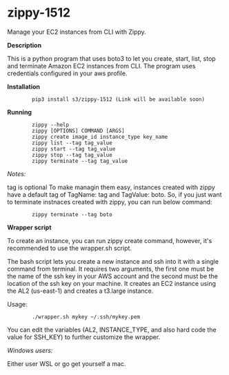 # zippy-1512

Manage your EC2 instances from CLI with Zippy. 

**Description**

This is a python program that uses boto3 to let you create, start, list, stop and terminate Amazon EC2 instances from CLI. The program uses credentials configured in your aws profile.

**Installation**

            pip3 install s3/zippy-1512 (Link will be available soon)

**Running**

            zippy --help 
            zippy [OPTIONS] COMMAND [ARGS]
            zippy create image_id instance_type key_name
            zippy list --tag tag_value
            zippy start --tag tag_value
            zippy stop --tag tag_value
            zippy terminate --tag tag_value

*Notes:*

tag is optional
To make managin them easy, instances created with zippy have a default tag of TagName: tag and TagValue: boto. So, if you just want to terminate instnaces created with zippy, you can run below command:

            zippy terminate --tag boto

**Wrapper script**

To create an instance, you can run zippy create command, however, it's recommended to use the wrapper.sh script. 

The bash script lets you create a new instance and ssh into it with a single command from terminal. It requires two arguments, the first one must be the name of the ssh key in your AWS account and the second must be the location of the ssh key on your machine. It creates an EC2 instance using the AL2 (us-east-1) and creates a t3.large instance.

Usage:

            ./wrapper.sh mykey ~/.ssh/mykey.pem

You can edit the variables (AL2, INSTANCE_TYPE, and also hard code the value for SSH_KEY) to further customize the wrapper.

*Windows users:*

Either user WSL or go get yourself a mac.